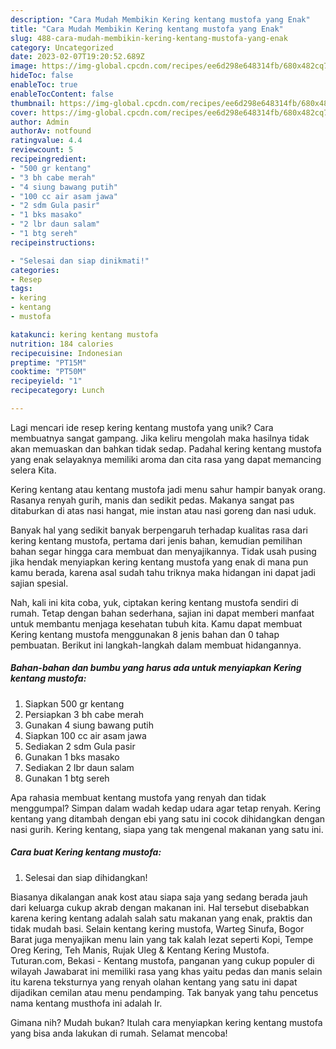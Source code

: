```yaml
---
description: "Cara Mudah Membikin Kering kentang mustofa yang Enak"
title: "Cara Mudah Membikin Kering kentang mustofa yang Enak"
slug: 488-cara-mudah-membikin-kering-kentang-mustofa-yang-enak
category: Uncategorized
date: 2023-02-07T19:20:52.689Z
image: https://img-global.cpcdn.com/recipes/ee6d298e648314fb/680x482cq70/kering-kentang-mustofa-foto-resep-utama.jpg
hideToc: false
enableToc: true
enableTocContent: false
thumbnail: https://img-global.cpcdn.com/recipes/ee6d298e648314fb/680x482cq70/kering-kentang-mustofa-foto-resep-utama.jpg
cover: https://img-global.cpcdn.com/recipes/ee6d298e648314fb/680x482cq70/kering-kentang-mustofa-foto-resep-utama.jpg
author: Admin
authorAv: notfound
ratingvalue: 4.4
reviewcount: 5
recipeingredient:
- "500 gr kentang"
- "3 bh cabe merah"
- "4 siung bawang putih"
- "100 cc air asam jawa"
- "2 sdm Gula pasir"
- "1 bks masako"
- "2 lbr daun salam"
- "1 btg sereh"
recipeinstructions:

- "Selesai dan siap dinikmati!"
categories:
- Resep
tags:
- kering
- kentang
- mustofa

katakunci: kering kentang mustofa 
nutrition: 184 calories
recipecuisine: Indonesian
preptime: "PT15M"
cooktime: "PT50M"
recipeyield: "1"
recipecategory: Lunch

---
```





Lagi mencari ide resep kering kentang mustofa yang unik? Cara membuatnya sangat gampang. Jika keliru mengolah maka hasilnya tidak akan memuaskan dan bahkan tidak sedap. Padahal kering kentang mustofa yang enak selayaknya memiliki aroma dan cita rasa yang dapat memancing selera Kita.





Kering kentang atau kentang mustofa jadi menu sahur hampir banyak orang. Rasanya renyah gurih, manis dan sedikit pedas. Makanya sangat pas ditaburkan di atas nasi hangat, mie instan atau nasi goreng dan nasi uduk.

Banyak hal yang sedikit banyak berpengaruh terhadap kualitas rasa dari kering kentang mustofa, pertama dari jenis bahan, kemudian pemilihan bahan segar hingga cara membuat dan menyajikannya. Tidak usah pusing jika hendak menyiapkan kering kentang mustofa yang enak di mana pun kamu berada, karena asal sudah tahu triknya maka hidangan ini dapat jadi sajian spesial.






Nah, kali ini kita coba, yuk, ciptakan kering kentang mustofa sendiri di rumah. Tetap dengan bahan sederhana, sajian ini dapat memberi manfaat untuk membantu menjaga kesehatan tubuh kita. Kamu dapat membuat Kering kentang mustofa menggunakan 8 jenis bahan dan 0 tahap pembuatan. Berikut ini langkah-langkah dalam membuat hidangannya.

<!--inarticleads1-->

##### Bahan-bahan dan bumbu yang harus ada untuk menyiapkan Kering kentang mustofa:

1. Siapkan 500 gr kentang
1. Persiapkan 3 bh cabe merah
1. Gunakan 4 siung bawang putih
1. Siapkan 100 cc air asam jawa
1. Sediakan 2 sdm Gula pasir
1. Gunakan 1 bks masako
1. Sediakan 2 lbr daun salam
1. Gunakan 1 btg sereh


Apa rahasia membuat kentang mustofa yang renyah dan tidak menggumpal? Simpan dalam wadah kedap udara agar tetap renyah. Kering kentang yang ditambah dengan ebi yang satu ini cocok dihidangkan dengan nasi gurih. Kering kentang, siapa yang tak mengenal makanan yang satu ini. 

<!--inarticleads2-->

##### Cara buat Kering kentang mustofa:


1. Selesai dan siap dihidangkan!

Biasanya dikalangan anak kost atau siapa saja yang sedang berada jauh dari keluarga cukup akrab dengan makanan ini. Hal tersebut disebabkan karena kering kentang adalah salah satu makanan yang enak, praktis dan tidak mudah basi. Selain kentang kering mustofa, Warteg Sinufa, Bogor Barat juga menyajikan menu lain yang tak kalah lezat seperti Kopi, Tempe Oreg Kering, Teh Manis, Rujak Uleg &amp; Kentang Kering Mustofa. Tuturan.com, Bekasi - Kentang mustofa, panganan yang cukup populer di wilayah Jawabarat ini memiliki rasa yang khas yaitu pedas dan manis selain itu karena teksturnya yang renyah olahan kentang yang satu ini dapat dijadikan cemilan atau menu pendamping. Tak banyak yang tahu pencetus nama kentang musthofa ini adalah Ir. 

Gimana nih? Mudah bukan? Itulah cara menyiapkan kering kentang mustofa yang bisa anda lakukan di rumah. Selamat mencoba!
